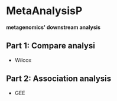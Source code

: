 # MetaAnalysisP
**metagenomics' downstream analysis**
## Part 1: Compare analysi
* Wilcox
## Part 2: Association analysis
* GEE
